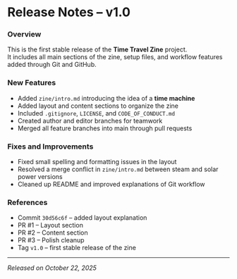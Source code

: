 # Release Notes – v1.0

### Overview
This is the first stable release of the **Time Travel Zine** project.  
It includes all main sections of the zine, setup files, and workflow features added through Git and GitHub.

### New Features
- Added `zine/intro.md` introducing the idea of a **time machine**  
- Added layout and content sections to organize the zine  
- Included `.gitignore`, `LICENSE`, and `CODE_OF_CONDUCT.md`  
- Created author and editor branches for teamwork  
- Merged all feature branches into main through pull requests

### Fixes and Improvements
- Fixed small spelling and formatting issues in the layout  
- Resolved a merge conflict in `zine/intro.md` between steam and solar power versions  
- Cleaned up README and improved explanations of Git workflow

### References
- Commit `30d56c6f` – added layout explanation  
- PR #1 – Layout section  
- PR #2 – Content section  
- PR #3 – Polish cleanup  
- Tag `v1.0` – first stable release of the zine

---

*Released on October 22, 2025*
